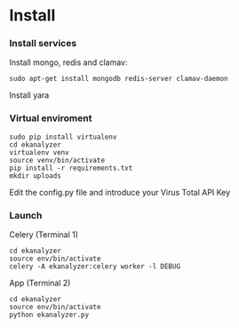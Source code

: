 Install
=======



### Install services

Install mongo, redis and clamav:

~~~
sudo apt-get install mongodb redis-server clamav-daemon
~~~

Install yara

### Virtual enviroment


~~~
sudo pip install virtualenv
cd ekanalyzer
virtualenv venv
source venv/bin/activate
pip install -r requirements.txt
mkdir uploads
~~~

Edit the config.py file and introduce your Virus Total API Key


### Launch

Celery (Terminal 1)

~~~
cd ekanalyzer
source env/bin/activate
celery -A ekanalyzer:celery worker -l DEBUG
~~~


App (Terminal 2)

~~~
cd ekanalyzer
source env/bin/activate
python ekanalyzer.py 
~~~





